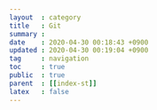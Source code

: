 ```yaml
---
layout  : category
title   : Git
summary :
date    : 2020-04-30 00:18:43 +0900
updated : 2020-04-30 00:19:04 +0900
tag     : navigation
toc     : true
public  : true
parent  : [[index-st]]
latex   : false
---
```

